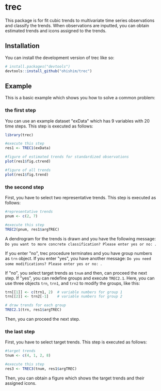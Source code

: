 
# trec

<!-- badges: start -->
<!-- badges: end -->

This package is for fit cubic trends to multivariate time series observations and classify the trends.
When observations are inputted, you can obtain estimated trends and icons assigned to the trends.

## Installation

You can install the development version of trec like so:

``` r
# install.packages("devtools")
devtools::install_github("ohishim/trec")
```

## Example

This is a basic example which shows you how to solve a common problem:

### the first step

You can use an example dataset "exData" which has 9 variables with 20 time steps.
This step is executed as follows:

``` r
library(trec)

#execute this step
res1 <- TREC1(exData)

#figure of estimated trends for standardized observations
plot(res1$fig.ctrend)

#figure of all trends
plot(res1$fig.trend)
```

### the second step

First, you have to select two representative trends.
This step is executed as follows:

``` r
#representative trends
pnum <- c(2, 7)

#execute this step
TREC2(pnum, res1$argTREC)
```

A dendrogram for the trends is drawn and you have the following message:  
`Do you want to more concrete classification? Please enter yes or no: `.  

If you enter "no", trec procedure terminates and you have group numbers as `trn` object.
If you enter "yes", you have another message: 
`Do you need some modifications? Please enter yes or no: `.  

If "no", you select target trends as `tnum` and then, can proceed the next step.
If "yes", you can redefine groups and execute `TREC2.1`.
Here, you can use three objects `trn`, `trn1`, and `trn2` to modify the groups, like this:

``` r
trn[[1]] <- c(trn1, 2)  # variable numbers for group 1
trn[[2]] <- trn2[-1]    # variable numbers for group 2

# draw trends for each group
TREC2.1(trn, res1$argTREC)
```

Then, you can proceed the next step.

### the last step

First, you have to select target trends.
This step is executed as follows:

``` r
#target trends
tnum <- c(4, 1, 2, 8)

#execute this step
res3 <- TREC3(tnum, res1$argTREC)
```

Then, you can obtain a figure which shows the target trends and their assigned icons.
